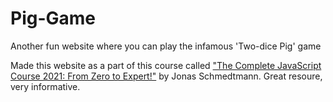 # Pig-Game
 Another fun website where you can play the infamous 'Two-dice Pig' game

Made this website as a part of this course called ["The Complete JavaScript Course 2021: From Zero to Expert!"](https://www.udemy.com/share/101WfeB0QSeV1aR38=/) by Jonas Schmedtmann. Great resoure, very informative.
